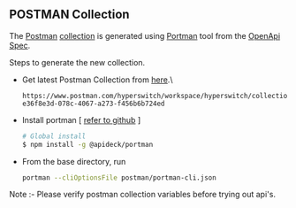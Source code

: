 ## POSTMAN Collection

The [Postman](https://www.postman.com/) [collection](./collection.postman.json) is generated using [Portman](https://www.npmjs.com/package/@apideck/portman) tool from the [OpenApi Spec](../openapi/open_api_spec.yaml).

Steps to generate the new collection.

- Get latest Postman Collection from [here](https://www.postman.com/hyperswitch/workspace/hyperswitch/collection/25176183-e36f8e3d-078c-4067-a273-f456b6b724ed).\

    ```url
    https://www.postman.com/hyperswitch/workspace/hyperswitch/collection/25176183-e36f8e3d-078c-4067-a273-f456b6b724ed
    ```

* Install portman [ [refer to github](https://github.com/apideck-libraries/portman) ]

    ```bash
    # Global install
    $ npm install -g @apideck/portman
    ```

* From the base directory, run

    ```bash
    portman --cliOptionsFile postman/portman-cli.json
    ```

Note :- Please verify postman collection variables before trying out api's.